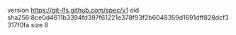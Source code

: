 version https://git-lfs.github.com/spec/v1
oid sha256:8ce0d4611b3394fd397f61221e378f93f2b6048359d1691dff828dcf3317f0fa
size 8
